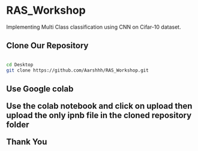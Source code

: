 # RAS_Workshop
Implementing Multi Class classification using CNN on Cifar-10 dataset.


<h2>Clone Our Repository</h2>

```bash

cd Desktop
git clone https://github.com/Aarshhh/RAS_Workshop.git

```

<h2> Use Google colab
  <p>Use the colab notebook and click on upload then upload the only ipnb file in the cloned repository folder</p>
  
<p>Thank You<p>
